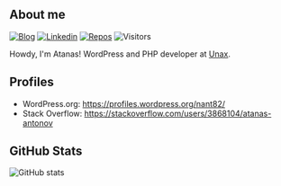 ## About me

[![Blog](https://img.shields.io/badge/-atanasantonov.com-blue?style=flat&logo=WordPress&logoColor=white&link=https://atanasantonov.com/)](https://atanasantonov.com/)
[![Linkedin](https://img.shields.io/badge/-LinkedIn-blue?style=flat&logo=Linkedin&logoColor=white&link=https://www.linkedin.com/in/atanas-antonov-108/)](https://www.linkedin.com/in/atanas-antonov-108/)
[![Repos](https://badges.pufler.dev/repos/atanasantonov)](https://badges.pufler.dev)
![Visitors](https://visitor-badge.laobi.icu/badge?page_id=atanasantonov.atanasantonov)

Howdy, I'm Atanas! WordPress and PHP developer at [Unax](https://unax.org).

## Profiles
- WordPress.org: https://profiles.wordpress.org/nant82/
- Stack Overflow: https://stackoverflow.com/users/3868104/atanas-antonov

## GitHub Stats

![GitHub stats](https://github-readme-stats.vercel.app/api?username=atanasantonov&show_icons=true&theme=default&count_private=true&include_all_commits=true&&hide_title=true)
